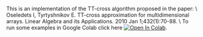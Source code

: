 This is an implementation of the TT-cross algorithm proposed in the paper: 
\\
Oseledets I, Tyrtyshnikov E. TT-cross approximation for multidimensional arrays. Linear Algebra and its Applications. 2010 Jan 1;432(1):70-88.
\\
To run some examples in Google Colab click here [![Open In Colab](https://colab.research.google.com/assets/colab-badge.svg)](https://colab.research.google.com/github.com/LuchnikovI/Jax-based-TT-cross-implementationgithub/blob/master/TT_cross_some_examples.ipynb).
